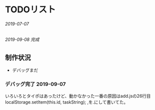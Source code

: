 # TODOリスト

###### 2019-07-07
###### 2019-09-08 完成


## 制作状況
- デバッグまだ

### デバッグ完了 2019-09-07
いろいろとタイポはあったけど、動かなかった一番の原因はadd.jsの26行目　　
  localStorage.setItem(this.id, taskString);
,を.にして書いてた。


